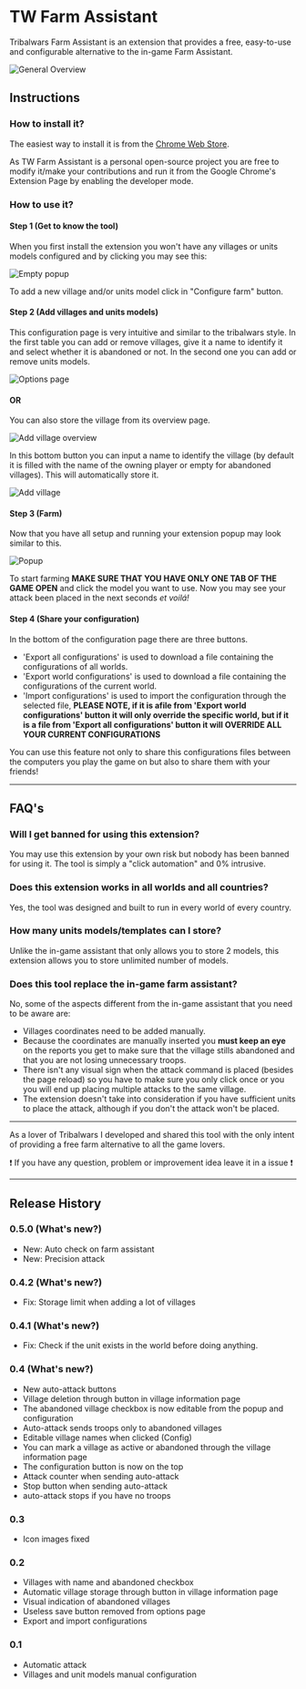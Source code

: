 # TW Farm Assistant

Tribalwars Farm Assistant is an extension that provides a free, easy-to-use and configurable alternative to the in-game Farm Assistant.

![General Overview](./imgs/general.png)

## Instructions

### How to install it?
The easiest way to install it is from the [Chrome Web Store](https://chrome.google.com/webstore/detail/tw-farm-assistant/pdfmicofbncclmklndnedcgedogelgoa).

As TW Farm Assistant is a personal open-source project you are free to modify it/make your contributions and run it from the Google Chrome's Extension Page by enabling the developer mode.

### How to use it?

#### Step 1 (Get to know the tool)

When you first install the extension you won't have any villages or units models configured and by clicking you may see this:

![Empty popup](./imgs/empty_popup.png)

To add a new village and/or units model click in "Configure farm" button.

#### Step 2 (Add villages and units models)

This configuration page is very intuitive and similar to the tribalwars style. In the first table you can add or remove villages, give  it a name to identify it and select whether it is abandoned or not. In the second one you can add or remove units models.

![Options page](./imgs/options.png)

#### OR

You can also store the village from its overview page.

![Add village overview](./imgs/addvillage_overview.png)

In this bottom button you can input a name to identify the village (by default it is filled with the name of the owning player or empty for abandoned villages). This will automatically store it.

![Add village](./imgs/addvillage.png)

#### Step 3 (Farm)

Now that you have all setup and running your extension popup may look similar to this.

![Popup](./imgs/popup.png)

To start farming **MAKE SURE THAT YOU HAVE ONLY ONE TAB OF THE GAME OPEN** and click the model you want to use. Now you may see your attack been placed in the next seconds *et voilá!*

#### Step 4 (Share your configuration)

In the bottom of the configuration page there are three buttons.

- 'Export all configurations' is used to download a file containing the configurations of all worlds.
- 'Export world configurations' is used to download a file containing the configurations of the current world.
- 'Import configurations' is used to import the configuration through the selected file, **PLEASE NOTE, if it is afile from 'Export world configurations' button it will only override the specific world, but if it is a file from 'Export all configurations' button it will OVERRIDE ALL YOUR CURRENT CONFIGURATIONS**

You can use this feature not only to share this configurations files between the computers you play the game on but also to share them with your friends!

---

## FAQ's

### Will I get banned for using this extension?
You may use this extension by your own risk but nobody has been banned for using it. The tool is simply a "click automation" and 0% intrusive.

### Does this extension works in all worlds and all countries?
Yes, the tool was designed and built to run in every world of every country.

### How many units models/templates can I store?
Unlike the in-game assistant that only allows you to store 2 models, this extension allows you to store unlimited number of models.

### Does this tool replace the in-game farm assistant?
No, some of the aspects different from the in-game assistant that you need to be aware are:
- Villages coordinates need to be added manually.
- Because the coordinates are manually inserted you **must keep an eye** on the reports you get to make sure that the village stills abandoned and that you are not losing unnecessary troops.
- There isn't any visual sign when the attack command is placed (besides the page reload) so you have to make sure you only click once or you you will end up placing multiple attacks to the same village.
- The extension doesn't take into consideration if you have sufficient units to place the attack, although if you don't the attack won't be placed.

---

As a lover of Tribalwars I developed and shared this tool with the only intent of providing a free farm alternative to all the game lovers.

:exclamation: If you have any question, problem or improvement idea leave it in a issue :exclamation:

---

## Release History

### 0.5.0 (What's new?)
- New: Auto check on farm assistant
- New: Precision attack

### 0.4.2 (What's new?)
- Fix: Storage limit when adding a lot of villages

### 0.4.1 (What's new?)
- Fix: Check if the unit exists in the world before doing anything.

### 0.4 (What's new?)
- New auto-attack buttons
- Village deletion through button in village information page
- The abandoned village checkbox is now editable from the popup and configuration
- Auto-attack sends troops only to abandoned villages
- Editable village names when clicked (Config)
- You can mark a village as active or abandoned through the village information page
- The configuration button is now on the top
- Attack counter when sending auto-attack
- Stop button when sending auto-attack
- auto-attack stops if you have no troops

### 0.3
- Icon images fixed

### 0.2
- Villages with name and abandoned checkbox
- Automatic village storage through button in village information page
- Visual indication of abandoned villages
- Useless save button removed from options page
- Export and import configurations

### 0.1
- Automatic attack
- Villages and unit models manual configuration
